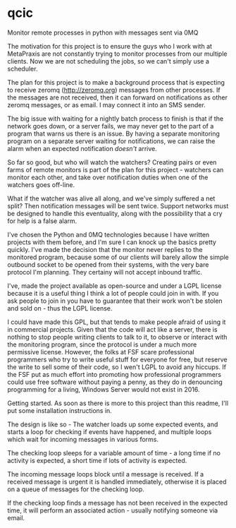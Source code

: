 # qcic
Monitor remote processes in python with messages sent via 0MQ

The motivation for this project is to ensure the guys who I work with at MetaPraxis are not constantly trying to monitor processes from our multiple clients.
Now we are not scheduling the jobs, so we can't simply use a scheduler.

The plan for this project is to make a background process that is expecting to receive zeromq (http://zeromq.org) messages from other processes.
If the messages are not received, then it can forward on notifications as other zeromq messages, or as email. I may connect it into an SMS sender.

The big issue with waiting for a nightly batch process to finish is that if the network goes down, or a server fails, we may never get to the part of a program that warns us there is an issue.
By having a separate monitoring program on a separate server waiting for notifications, we can raise the alarm when an expected notification _doesn't_ arrive.

So far so good, but who will watch the watchers? Creating pairs or even farms of remote monitors is part of the plan for this project - watchers can monitor each other, and take over notification duties when one of the watchers goes off-line.

What if the watcher was alive all along, and we've simply suffered a net split? Then notification messages will be sent twice. Support networks must be designed to handle this eventuality, along with the possibility that a cry for help is a false alarm.


I've chosen the Python and 0MQ technologies because I have written projects with them before, and I'm sure I can knock up the basics pretty quickly.
I've made the decision that the monitor never replies to the monitored program, because some of our clients will barely allow the simple outbound socket to be opened from their systems, with the very bare protocol I'm planning. They certainy will not accept inbound traffic.

I've, made the project available as open-source and under a LGPL license because it is a useful thing I think a lot of people could join in with. If you ask people to join in you have to guarantee that their work won't be stolen and sold on - thus the LGPL license.

I could have made this GPL, but that tends to make people afraid of using it in commercial projects. Given that the code will act like a server, there is nothing to stop people writing clients to talk to it, to observe or interact with the monitoring program, since the protocol is under a much more permissive license. However, the folks at FSF scare professional programmers who try to write useful stuff for everyone for free, but reserve the write to sell some of their code, so I wen't LGPL to avoid any hiccups. If the FSF put as much effort into promoting how professional programmers could use free software without paying a penny, as they do in denouncing programming for a living, Windows Server would not exist in 2016.


Getting started. As soon as there is more to this project than this readme, I'll put some installation instructions in.


The design is like so - The watcher loads up some expected events, and starts a loop for checking if events have happened, and multiple loops which wait for incoming messages in various forms.

The checking loop sleeps for a variable amount of time - a long time if no activity is expected, a short time if lots of activity is expected.

The incoming message loops block until a message is received. If a received message is urgent it is handled immediately, otherwise it is placed on a queue of messages for the checking loop.

If the checking loop finds a message has not been received in the expected time, it will perform an associated action - usually notifying someone via email.

